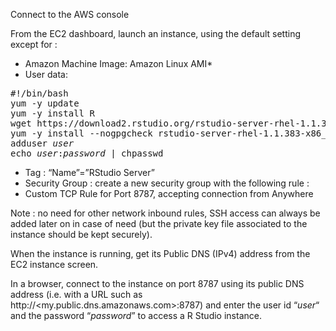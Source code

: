 Connect to the AWS console

From the EC2 dashboard, launch an instance, using the default setting except for : 
-	Amazon Machine Image: Amazon Linux AMI*
-	User data:
<pre>
#!/bin/bash
yum -y update
yum -y install R
wget https://download2.rstudio.org/rstudio-server-rhel-1.1.383-x86_64.rpm
yum -y install --nogpgcheck rstudio-server-rhel-1.1.383-x86_64.rpm
adduser <i>user</i>
echo <i>user</i>:<i>password</i> | chpasswd
</pre>

-	Tag : “Name”=”RStudio Server”
-	Security Group : create a new security group with the following rule :
  -	Custom TCP Rule for Port 8787, accepting connection from Anywhere

Note : no need for other network inbound rules, SSH access can always be added later on in case of need (but the private key file associated to the instance should be kept securely).

When the instance is running, get its Public DNS (IPv4) address from the EC2 instance screen.

In a browser, connect to the instance on port 8787 using its public DNS address (i.e. with a URL such as http://<my.public.dns.amazonaws.com>:8787) and enter the user id “*user*“ and the password “*password*” to access a R Studio instance.
